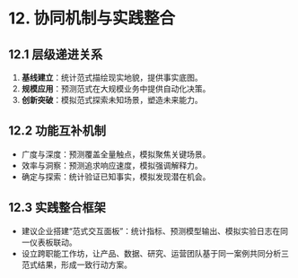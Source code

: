 # 12. 协同机制与实践整合

## 12.1 层级递进关系
1. **基线建立**：统计范式描绘现实地貌，提供事实底图。
2. **规模应用**：预测范式在大规模业务中提供自动化决策。
3. **创新突破**：模拟范式探索未知场景，塑造未来能力。

## 12.2 功能互补机制
- 广度与深度：预测覆盖全量触点，模拟聚焦关键场景。
- 效率与洞察：预测追求响应速度，模拟强调解释力。
- 确定与探索：统计验证已知事实，模拟发现潜在机会。

## 12.3 实践整合框架
- 建议企业搭建“范式交互面板”：统计指标、预测模型输出、模拟实验日志在同一仪表板联动。
- 设立跨职能工作坊，让产品、数据、研究、运营团队基于同一案例共同分析三范式结果，形成一致行动方案。
